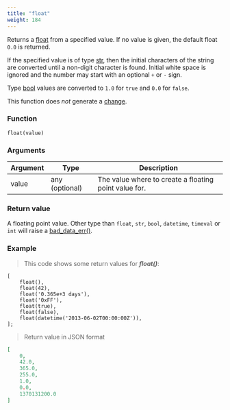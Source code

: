 ```yaml
---
title: "float"
weight: 184
---
```


Returns a [float](../../data-types/float) from a specified value.
If no value is given, the default float `0.0` is returned.

If the specified value is of type [str](../../data-types/str), then the initial characters
of the string are converted until a non-digit character is found.
Initial white space is ignored and the number may start with an optional `+` or `-` sign.

Type [bool](../../data-types/bool) values are converted to `1.0` for `true` and `0.0` for `false`.

This function does *not* generate a [change](../../overview/changes).

### Function

`float(value)`

### Arguments

Argument | Type | Description
-------- | ---- | -----------
value | any (optional) | The value where to create a floating point value for.

### Return value

A floating point value. Other type than `float`, `str`, `bool`, `datetime`, `timeval` or `int`
will raise a [bad_data_err()](../../errors/bad_data_err).

### Example

> This code shows some return values for ***float()***:

```thingsdb,json_response
[
    float(),
    float(42),
    float('0.365e+3 days'),
    float('0xFF'),
    float(true),
    float(false),
    float(datetime('2013-06-02T00:00:00Z')),
];
```

> Return value in JSON format

```json
[
    0,
    42.0,
    365.0,
    255.0,
    1.0,
    0.0,
    1370131200.0
]
```
